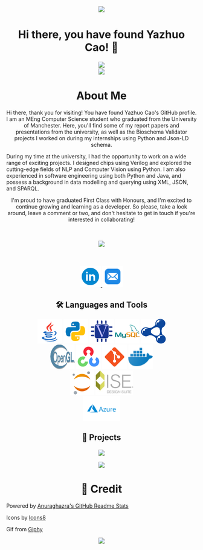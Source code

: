 <div id="header" align="center">
  <img src="https://media.giphy.com/media/WjfaoYXUwFViqbK66M/giphy.gif" width="285"/>
</div>
<h1 align="center">
Hi there, you have found Yazhuo Cao! 👋
</h1>

<div align="center">
  <img align="center" src="https://github-readme-stats.vercel.app/api?username=gloc99&count_private=true&show_icons=true&hide_border=true&hide_title=true&line_height=30&theme=buefy" />
</div>

<!--
<div align="center">
  <img align="center" src="https://github-readme-streak-stats.herokuapp.com/?user=gloc99&hide_border=true&theme=tokyonight_duo" alt="mystreak"/>
</div>
-->


<!--
<div align="center">
  <img align="center" src="https://activity-graph.herokuapp.com/graph?username=gloc99&theme=minimal&hide_border=true&area=true&hide_title=true&bg_color=white"/>
</div>
-->

<div align="center">
  <img height=150 align="center" src="https://github-readme-stats.vercel.app/api/top-langs/?username=gloc99&layout=compact&hide=html&langs_count=10&theme=buefy" />
</div>

<h1 align="center">
  About Me
</h1>

<p align="center">
Hi there, thank you for visiting! You have found Yazhuo Cao's GitHub profile. I am an MEng Computer Science student who graduated from the University of Manchester. Here, you'll find some of my report papers and presentations from the university, as well as the Bioschema Validator projects I worked on during my internships using Python and Json-LD schema.
  </p>
<p align="center">
  
During my time at the university, I had the opportunity to work on a wide range of exciting projects. I designed chips using Verilog and explored the cutting-edge fields of NLP and Computer Vision using Python. I am also experienced in software engineering using both Python and Java, and possess a background in data modelling and querying using XML, JSON, and SPARQL.
  
  </p>
<p align="center">
I'm proud to have graduated First Class with Honours, and I'm excited to continue growing and learning as a developer. So please, take a look around, leave a comment or two, and don't hesitate to get in touch if you're interested in collaborating!
</p>
  <br><br/>
 <div id="header" align="center">
   <a href="https://www.manchester.ac.uk"><img src="https://media.giphy.com/media/7OQpC4XSFSNpuyCDNU/giphy.gif" width="170"/></a>
</div>
<br></br>
<p align="center">
   <a href="https://www.linkedin.com/in/yazhuo-cao-012322216">
    <img src="icons/icons8-linkedin-circled.svg" width=55 height=55> 
  </a>
 <a href="mailto:yazhuo.cao@gmail.com">
    <img src="icons/icons8-mail-48.png" width=55 height=55>
  </a>
</p>

<h2 align="center">
  🛠 Languages and Tools
</h2>

<div align="center">
  <!-- https://icons8.com/icons -->
  <a href="https://www.java.com/en/"><img src="icons/icons8-java.svg" width=65 height=65></a>
  <a href="https://www.python.org/"><img src="icons/icons8-python.svg" width=65 height=65></a>
  <a href="https://www.verilog.com/"><img src="icons/verilog.png" width=65 height=65></a>
  <a href="https://www.mysql.com"><img src="icons/icons8-mysql-logo.svg" width=65 height=65></a>
  <a href="https://www.w3.org/RDF/"><img src="icons/rdf%20format.svg" width=65 height=65></a>
</div>

<div align="center">
  <a href="https://www.opengl.org"><img src="icons/Opengl-logo.svg" width=65 height=65></a>
  <a href="https://opencv.org"><img src="icons/icons8-opencv.svg" width=65 height=65></a>
  <a href="https://git-scm.com"><img src="icons/icons8-git-96.png" width=65 height=65></a>
  <a href="https://www.docker.com/"><img src="icons/icons8-docker-logo-48.png" height=65></a>
</div>

<div align="center">
  <a href="https://jupyter.org"><img src="icons/icons8-jupyter.svg" width=65 height=65></a>
  <a href="https://www.xilinx.com/products/design-tools/ise-design-suite.html"><img src="icons/XilinxISE_DS_Logo.jpg" height=65></a>
</div>

<div align="center">
  <a href="https://azure.microsoft.com"><img src="icons/Microsoft_Azure-Logo.wine.png" height=65></a>
</div>

<h2 align="center">
  📝 Projects
</h2>

<div align="center">
  
<a href="https://github.com/GloC99/Bioschemas-Validator"> <img align="center" src="https://github-readme-stats.vercel.app/api/pin/?username=GloC99&repo=Bioschemas-Validator&show_owner=true&theme=buefy" /></a>
  
  
  <a href="https://github.com/GloC99/Reports-and-Presentations"> <img align="center" src="https://github-readme-stats.vercel.app/api/pin/?username=GloC99&repo=Reports-and-Presentations&show_owner=true&theme=buefy" /></a>
</div>


<h1 align="center">
  🎉 Credit
</h1>

Powered by [Anuraghazra's GitHub Readme Stats](https://github.com/anuraghazra/github-readme-stats)


Icons by <a target="_blank" href="https://icons8.com">Icons8</a>

Gif from [Giphy](https://giphy.com/stickers/)


<div id="header" align="center">
  <a href="https://github.com/YechengChu/YechengChu"><img src="https://media.giphy.com/media/7ah0382wGac1Qtv0f7/giphy.gif" width="300"/></a>
</div>

<!--
**GloC99/GloC99** is a ✨ _special_ ✨ repository because its `README.md` (this file) appears on your GitHub profile.

Here are some ideas to get you started:

- 🔭 I’m currently working on ...
- 🌱 I’m currently learning ...
- 👯 I’m looking to collaborate on ...
- 🤔 I’m looking for help with ...
- 💬 Ask me about ...
- 📫 How to reach me: ...
- 😄 Pronouns: ...
- ⚡ Fun fact: ...
-->
